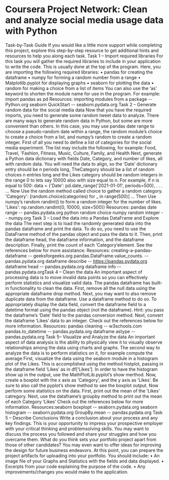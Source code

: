 # Coursera Project Network: Clean and analyze social media usage data with Python
 
Task-by-Task Guide
If you would like a little more support while completing this project, explore this step-by-step resource to
get additional hints and resources to help you along each task.
Task 1 – Import required libraries
For this task you will gather the required libraries to include in your application to write the code. This is
usually done at the top of the program.
Here, you are importing the following required libraries:
• pandas for creating the dataframe
• numpy for forming a random number from a range
• Matplotlib.pyplot for displaying graphs
• seaborn for plotting the data
• random for making a choice from a list of items
You can also use the ‘as’ keyword to shorten the module name for use in the program. For example:
import pandas as pd
Resources:
importing modules from a package -- Python.org
seaborn QuickStart -- seaborn.pydata.org
Task 2 – Generate random data for the social media data
Now that you have the required imports, you need to generate some random tweet data to analyze.
There are many ways to generate random data in Python, but some are more convenient than others. In
this case, you may use pandas date range to choose a pseudo-random date within a range, the random
module’s choice to create a choice from a list, and numpy’s random to create a random integer.
First of all you need to define a list of categories for the social media experiment. The list may include
the following, for example:
Food, Travel, 'Fashion, Fitness, Music, Culture, Family, and Health
Next, generate a Python data dictionary with fields Date, Category, and number of likes, all with random
data. You will need the data to align, so the ‘Date’ dictionary entry should be n periods long, TheCategory should be a list of random choices n entries long and the Likes category should be random
integers in the range 0 to lets say 10000 also with size equal to n. For example, if n is equal to 500:
data = {'Date': pd.date_range('2021-01-01', periods=500),
. . .
… Now Use the random method called choice to gather a random category.
'Category': [random.choice(categories) for _ in range(500)]
… Then Use numpy’s random randint() to form a random integer for the number of likes.
'Likes': np.random.randint(0, 10000, size=500)}
Resources:
pandas date range -- pandas.pydata.org
python random choice
numpy random integer -- numpy.org
Task 3 – Load the data into a Pandas DataFrame and Explore the data
The next step is to load the randomly generated data into the pandas dataframe and print the data.
To do so, you need to use the DataFrame method of the pandas object and pass the data to it.
Then, print the dataframe head, the dataframe information, and the dataframe description.
Finally, print the count of each ‘Category’element.
See the references below for more assistance:
Resources:
creating-a-pandas-dataframe -- geeksforgeeks.org
pandas.DataFrame.value_counts. -- pandas.pydata.org
dataframe describe -- https://pandas.pydata.org
dataframe head -- pandas.pydata.org
dataframe info -- pandas.pydata.orgTask 4 – Clean the data
An important aspect of processing data is to move invalid data points so you can effectively perform
statistics and visualize valid data. The pandas dataframe has built-in functionality to clean the data.
First, remove all the null data using the appropriate dataframe drop method. Next, you may want to
also remove duplicate data from the dataframe. Use a dataframe method to do so.
To appropriately display the data field, convert the dataframe field to a datetime format using the
pandas object (not the dataframe). Hint: you pass the dataframe’s ‘Date’ field to the pandas conversion
method.
Next, convert the dataframe ‘Likes’ data to an integer.
Check out the references below for more information.
Resources:
pandas cleaning -- w3schools.com
pandas.to_datetime -- pandas.pydata.org
dataframe astype -- pandas.pydata.org
Task 5– Visualize and Analyze the data
An important aspect of data analysis is the ability to physically view it to visually observe relationships
among the data using charts and graphs. The second way to analyze the data is to perform statistics on
it, for example compute the average
First, visualize the data using the seaborn module in a histogram plot of the Likes. This is accomplished
using the method histplot, passing in the dataframe field ‘Likes’ as in df[‘Likes’].
In order to have the histogram show up in the output, use the MathPlotLib.pyplot’s show merthod.
Now, create a boxplot with the x axis as ‘Category’, and the y axis as ‘Likes’.
Be sure to also call the pyplot’s show method to see the boxplot output.
Now perform some statistics on the data. First, print out the mean of the ‘Likes’ catregory.
Next, use the dataframe’s groupby method to print out the mean of each Category ‘Likes’
Check out the references below for more information.
Resources:seaborn boxplopt -- seaborn.pydata.org
seaborn histogram -- seaborn.pydata.org
GroupBy.mean -- pandas.pydata.org
Task 5 – Describe Conclusions
Write a conclusion about your process and any key findings.
This is your opportunity to impress your prospective employer with your critical thinking and problemsolving skills. You may want to discuss the process you followed and share your struggles and how you
overcame them. What do you think sets your portfolio project apart from those of other candidates?
You may even want to offer ideas for improving the design for future business endeavors.
At this point, you can prepare the project artifacts for uploading into your portfolio. You should include:
• An image file of your Graphs and Statistics with the fields and data displayed.
• Excerpts from your code explaining the purpose of the code.
• Any improvements/changes you would make to the application.
